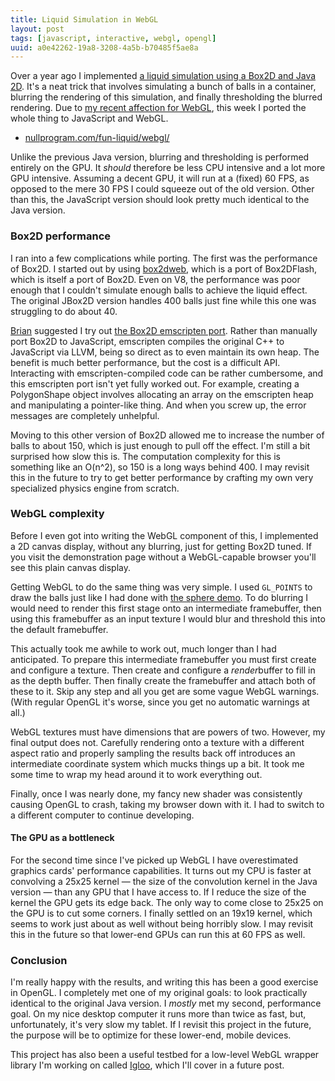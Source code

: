 ```yaml
---
title: Liquid Simulation in WebGL
layout: post
tags: [javascript, interactive, webgl, opengl]
uuid: a0e42262-19a8-3208-4a5b-b70485f5ae8a
---
```


Over a year ago I implemented
[a liquid simulation using a Box2D and Java 2D][orig]. It's a neat
trick that involves simulating a bunch of balls in a container,
blurring the rendering of this simulation, and finally thresholding
the blurred rendering. Due to [my recent affection for WebGL][webgl],
this week I ported the whole thing to JavaScript and WebGL.

 * [nullprogram.com/fun-liquid/webgl/](/fun-liquid/webgl/)

Unlike the previous Java version, blurring and thresholding is
performed entirely on the GPU. It *should* therefore be less CPU
intensive and a lot more GPU intensive. Assuming a decent GPU, it will
run at a (fixed) 60 FPS, as opposed to the mere 30 FPS I could squeeze
out of the old version. Other than this, the JavaScript version should
look pretty much identical to the Java version.

### Box2D performance

I ran into a few complications while porting. The first was the
performance of Box2D. I started out by using [box2dweb][box2dweb],
which is a port of Box2DFlash, which is itself a port of Box2D. Even
on V8, the performance was poor enough that I couldn't simulate enough
balls to achieve the liquid effect. The original JBox2D version
handles 400 balls just fine while this one was struggling to do about
40.

[Brian][brian] suggested I try out
[the Box2D emscripten port][box2djs]. Rather than manually port Box2D
to JavaScript, emscripten compiles the original C++ to JavaScript via
LLVM, being so direct as to even maintain its own heap. The benefit is
much better performance, but the cost is a difficult API. Interacting
with emscripten-compiled code can be rather cumbersome, and this
emscripten port isn't yet fully worked out. For example, creating a
PolygonShape object involves allocating an array on the emscripten
heap and manipulating a pointer-like thing. And when you screw up, the
error messages are completely unhelpful.

Moving to this other version of Box2D allowed me to increase the
number of balls to about 150, which is just enough to pull off the
effect. I'm still a bit surprised how slow this is. The computation
complexity for this is something like an O(n^2), so 150 is a long ways
behind 400. I may revisit this in the future to try to get better
performance by crafting my own very specialized physics engine from
scratch.

### WebGL complexity

Before I even got into writing the WebGL component of this, I
implemented a 2D canvas display, without any blurring, just for
getting Box2D tuned. If you visit the demonstration page without a
WebGL-capable browser you'll see this plain canvas display.

Getting WebGL to do the same thing was very simple. I used `GL_POINTS`
to draw the balls just like I had done with [the sphere demo][sphere].
To do blurring I would need to render this first stage onto an
intermediate framebuffer, then using this framebuffer as an input
texture I would blur and threshold this into the default framebuffer.

This actually took me awhile to work out, much longer than I had
anticipated. To prepare this intermediate framebuffer you must first
create and configure a texture. Then create and configure a
*render*buffer to fill in as the depth buffer. Then finally create the
framebuffer and attach both of these to it. Skip any step and all you
get are some vague WebGL warnings. (With regular OpenGL it's worse,
since you get no automatic warnings at all.)

WebGL textures must have dimensions that are powers of two. However,
my final output does not. Carefully rendering onto a texture with a
different aspect ratio and properly sampling the results back off
introduces an intermediate coordinate system which mucks things up a
bit. It took me some time to wrap my head around it to work everything
out.

Finally, once I was nearly done, my fancy new shader was consistently
causing OpenGL to crash, taking my browser down with it. I had to
switch to a different computer to continue developing.

#### The GPU as a bottleneck

For the second time since I've picked up WebGL I have overestimated
graphics cards' performance capabilities. It turns out my CPU is
faster at convolving a 25x25 kernel — the size of the convolution
kernel in the Java version — than any GPU that I have access to. If I
reduce the size of the kernel the GPU gets its edge back. The only way
to come close to 25x25 on the GPU is to cut some corners. I finally
settled on an 19x19 kernel, which seems to work just about as well
without being horribly slow. I may revisit this in the future so that
lower-end GPUs can run this at 60 FPS as well.

### Conclusion

I'm really happy with the results, and writing this has been a good
exercise in OpenGL. I completely met one of my original goals: to look
practically identical to the original Java version. I *mostly* met my
second, performance goal. On my nice desktop computer it runs more
than twice as fast, but, unfortunately, it's very slow my tablet. If I
revisit this project in the future, the purpose will be to optimize
for these lower-end, mobile devices.

This project has also been a useful testbed for a low-level WebGL
wrapper library I'm working on called [Igloo][igloo], which I'll cover
in a future post.


[orig]: /blog/2012/02/03/
[webgl]: /blog/2013/06/10/
[box2djs]: https://github.com/kripken/box2d.js/
[box2dweb]: http://code.google.com/p/box2dweb/
[brian]: http://www.50ply.com/
[sphere]: /sphere-js/
[igloo]: https://github.com/skeeto/igloojs
